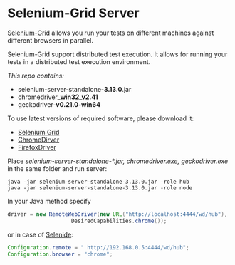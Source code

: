 # Selenium-Grid Server

[Selenium-Grid](https://www.seleniumhq.org/docs/07_selenium_grid.jsp) allows you run your tests on different machines against different browsers in parallel. 

Selenium-Grid support distributed test execution. It allows for running your tests in a distributed test execution environment.


*This repo contains:*
* selenium-server-standalone-**3.13.0**.jar
* chromedriver_**win32_v2.41**
* geckodriver-**v0.21.0-win64**

To use latest versions of required software, please download it:
* [Selenium Grid](https://www.seleniumhq.org/download/)
* [ChromeDirver](http://chromedriver.chromium.org/downloads)
* [FirefoxDriver](https://github.com/mozilla/geckodriver/releases)


Place *selenium-server-standalone-\*.jar, chromedriver.exe, geckodriver.exe* in the same folder and run server:
```
java -jar selenium-server-standalone-3.13.0.jar -role hub
java -jar selenium-server-standalone-3.13.0.jar -role node 
```


In your Java method specify
```java
driver = new RemoteWebDriver(new URL("http://localhost:4444/wd/hub"),
                    DesiredCapabilities.chrome());
```
 or in case of [Selenide](http://selenide.org/):
```java
Configuration.remote = " http://192.168.0.5:4444/wd/hub";
Configuration.browser = "chrome";
```


